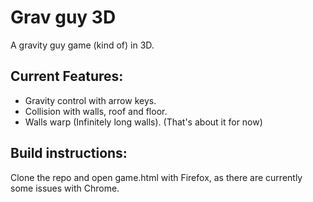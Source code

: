 Grav guy 3D
===========

A gravity guy game (kind of) in 3D.  

Current Features:
-----------------
* Gravity control with arrow keys.
* Collision with walls, roof and floor.
* Walls warp (Infinitely long walls).
(That's about it for now)

Build instructions:
-------------------

Clone the repo and open game.html with Firefox, as there are currently some issues with Chrome.